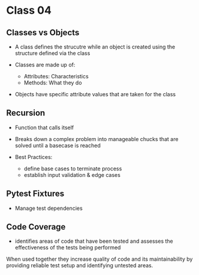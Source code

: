 # Class 04

## Classes vs Objects

- A class defines the strucutre while an object is created using the structure defined via the class
- Classes are made up of:
  
  - Attributes: Characteristics
  - Methods: What they do

- Objects have specific attribute values that are taken for the class

## Recursion

- Function that calls itself
- Breaks down a complex problem into manageable chucks that are solved until a basecase is reached
- Best Practices:

  - define base cases to terminate process
  - establish input validation & edge cases

## Pytest Fixtures

- Manage test dependencies

## Code Coverage

- identifies areas of code that have been tested and assesses the effectiveness of the tests being performed

 When used together they increase quality of code and its maintainability by providing reliable test setup and identifying untested areas.

 